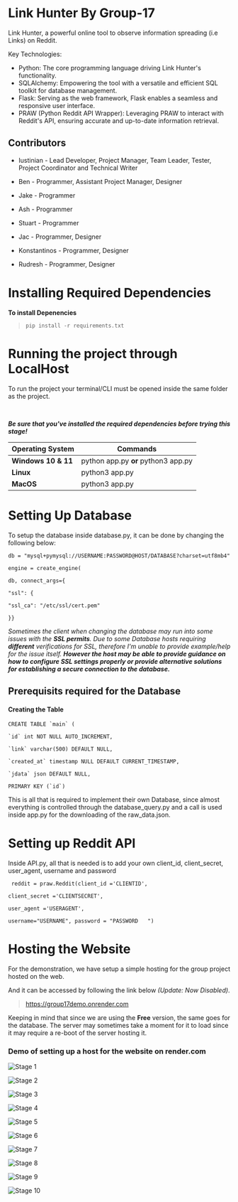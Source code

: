 
#  Link Hunter By Group-17

  Link Hunter, a powerful online tool to observe information spreading (i.e Links) on Reddit.

  Key Technologies:
 - Python: The core programming language driving Link Hunter's
   functionality.
 - SQLAlchemy: Empowering the tool with a versatile and efficient SQL   
   toolkit for database management.
 - Flask: Serving as the web framework, Flask enables a seamless and   
   responsive user interface.
 - PRAW (Python Reddit API Wrapper): Leveraging PRAW to interact with   
   Reddit's API, ensuring accurate and up-to-date information retrieval.

  

##  Contributors

  

* Iustinian - Lead Developer, Project Manager, Team Leader, Tester, Project Coordinator and Technical Writer

  

* Ben - Programmer, Assistant Project Manager, Designer

  

* Jake - Programmer

  

* Ash - Programmer

  

* Stuart - Programmer

  

* Jac - Programmer, Designer

  

* Konstantinos - Programmer, Designer

  

* Rudresh - Programmer, Designer

  

  

#  Installing Required Dependencies

  

**To install Depenencies**

  

> `pip install -r requirements.txt`

  

#  Running the project through LocalHost

To run the project your terminal/CLI must be opened inside the same folder as the project.

<br/>

***Be sure that you've installed the required dependencies before trying this stage!***

  

|Operating System|Commands  |
|--|--|
|**Windows 10 & 11**  |python app.py **or** python3 app.py  |
|**Linux**  |python3 app.py  |
| **MacOS** | python3 app.py |

  

#  Setting Up Database

  
To setup the database inside database.py, it can be done by changing the following below:

  

    db = "mysql+pymysql://USERNAME:PASSWORD@HOST/DATABASE?charset=utf8mb4"
    
    engine = create_engine(
    
    db, connect_args={
    
    "ssl": {
    
    "ssl_ca": "/etc/ssl/cert.pem"
    
    }}

*Sometimes the client when changing the database may run into some issues with the **SSL permits**. Due to some Database hosts requiring **different** verifications for SSL, therefore I'm unable to provide example/help for the issue itself. **However the host may be able to provide guidance on how to configure SSL settings properly or provide alternative solutions for establishing a secure connection to the database.***

  

##  Prerequisits required for the Database

####  Creating the Table

  

    CREATE TABLE `main` (
    
    `id` int NOT NULL AUTO_INCREMENT,
    
    `link` varchar(500) DEFAULT NULL,
    
    `created_at` timestamp NULL DEFAULT CURRENT_TIMESTAMP,
    
    `jdata` json DEFAULT NULL,
    
    PRIMARY KEY (`id`)

  

This is all that is required to implement their own Database, since almost everything is controlled through the database_query.py and a call is used inside app.py for the downloading of the raw_data.json.

#  Setting up Reddit API
 Inside API.py, all that is needed is to add your own client_id, client_secret, user_agent, username and password
 

     reddit = praw.Reddit(client_id ='CLIENTID',
    
    client_secret ='CLIENTSECRET',
    
    user_agent ='USERAGENT',
    
    username="USERNAME", password = "PASSWORD	")

#  Hosting the Website

For the demonstration, we have setup a simple hosting for the group project hosted on the web.

And it can be accessed by following the link below *(Update: Now Disabled)*.

> https://group17demo.onrender.com

  

Keeping in mind that since we are using the **Free** version, the same goes for the database. The server may sometimes take a moment for it to load since it may require a re-boot of the server hosting it.

###  Demo of setting up a host for the website on render.com

  

![Stage 1](IFRM/1.png?raw=true)

![Stage 2](IFRM/2.png?raw=true)

![Stage 3](IFRM/3.png?raw=true)

![Stage 4](IFRM/4.png?raw=true)

![Stage 5](IFRM/5.png?raw=true)

![Stage 6](IFRM/6.png?raw=true)

![Stage 7](IFRM/7.png?raw=true)

![Stage 8](IFRM/8.png?raw=true)

![Stage 9](IFRM/9.png?raw=true)

![Stage 10](IFRM/10.png?raw=true)
